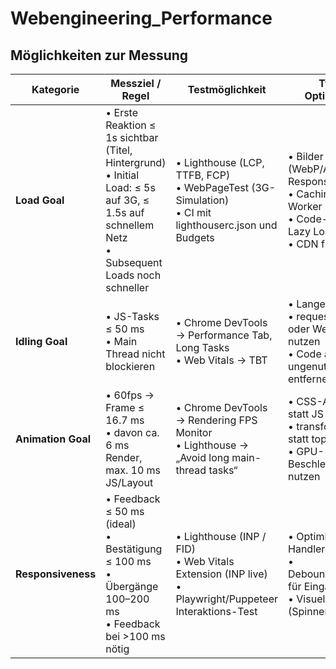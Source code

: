 # Webengineering_Performance

## Möglichkeiten zur Messung

| Kategorie        | Messziel / Regel                                                                                          | Testmöglichkeit                                                                                   | Typische Optimierungen                                                                 |
|------------------|-----------------------------------------------------------------------------------------------------------|---------------------------------------------------------------------------------------------------|----------------------------------------------------------------------------------------|
| **Load Goal**    | • Erste Reaktion ≤ 1s sichtbar (Titel, Hintergrund)<br>• Initial Load: ≤ 5s auf 3G, ≤ 1.5s auf schnellem Netz<br>• Subsequent Loads noch schneller | • Lighthouse (LCP, TTFB, FCP)<br>• WebPageTest (3G-Simulation)<br>• CI mit lighthouserc.json und Budgets | • Bilder optimieren (WebP/AVIF, Responsive Images)<br>• Caching & Service Worker<br>• Code-Splitting, Lazy Loading<br>• CDN für Assets |
| **Idling Goal**  | • JS-Tasks ≤ 50 ms<br>• Main Thread nicht blockieren                                                       | • Chrome DevTools → Performance Tab, Long Tasks<br>• Web Vitals → TBT                            | • Lange Tasks splitten<br>• requestIdleCallback oder Web Worker nutzen<br>• Code aufteilen, ungenutztes JS entfernen |
| **Animation Goal** | • 60fps → Frame ≤ 16.7 ms<br>• davon ca. 6 ms Render, max. 10 ms JS/Layout                               | • Chrome DevTools → Rendering FPS Monitor<br>• Lighthouse → „Avoid long main-thread tasks“        | • CSS-Animationen statt JS<br>• transform & opacity statt top/left ändern<br>• GPU-Beschleunigung nutzen |
| **Responsiveness** | • Feedback ≤ 50 ms (ideal)<br>• Bestätigung ≤ 100 ms<br>• Übergänge 100–200 ms<br>• Feedback bei >100 ms nötig | • Lighthouse (INP / FID)<br>• Web Vitals Extension (INP live)<br>• Playwright/Puppeteer Interaktions-Test | • Optimierte Event-Handler<br>• Debouncing/Throttling für Eingaben<br>• Visuelles Feedback (Spinner, Skeletons) |
